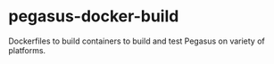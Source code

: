 pegasus-docker-build
====================

Dockerfiles to build containers to build and test Pegasus on variety of platforms.
